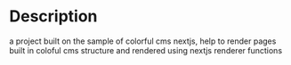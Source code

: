 # Description
a project built on the sample of colorful cms nextjs, help to render pages built in coloful cms structure and rendered using nextjs renderer functions
